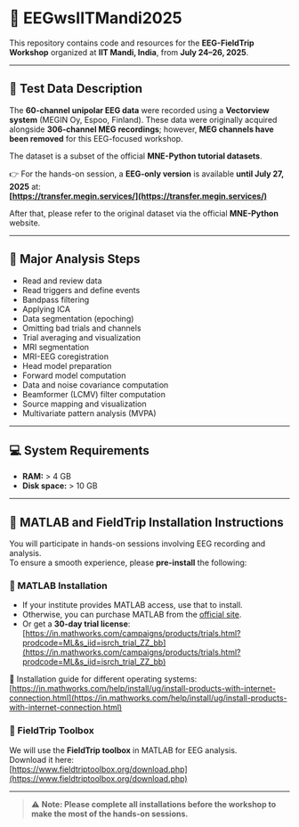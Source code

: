 
# 🧠 EEGwsIITMandi2025

This repository contains code and resources for the **EEG-FieldTrip Workshop** organized at **IIT Mandi, India**, from **July 24–26, 2025**.

---

## 📂 Test Data Description

The **60-channel unipolar EEG data** were recorded using a **Vectorview system** (MEGIN Oy, Espoo, Finland). These data were originally acquired alongside **306-channel MEG recordings**; however, **MEG channels have been removed** for this EEG-focused workshop.

The dataset is a subset of the official **MNE-Python tutorial datasets**.

👉 For the hands-on session, a **EEG-only version** is available **until July 27, 2025** at:  
**[https://transfer.megin.services/](https://transfer.megin.services/)**

After that, please refer to the original dataset via the official **MNE-Python** website.

---

## 🧪 Major Analysis Steps

- Read and review data  
- Read triggers and define events  
- Bandpass filtering  
- Applying ICA  
- Data segmentation (epoching)  
- Omitting bad trials and channels  
- Trial averaging and visualization  
- MRI segmentation  
- MRI-EEG coregistration  
- Head model preparation  
- Forward model computation  
- Data and noise covariance computation  
- Beamformer (LCMV) filter computation  
- Source mapping and visualization  
- Multivariate pattern analysis (MVPA)

---

## 💻 System Requirements

- **RAM:** > 4 GB  
- **Disk space:** > 10 GB  

---

## 🧰 MATLAB and FieldTrip Installation Instructions

You will participate in hands-on sessions involving EEG recording and analysis.  
To ensure a smooth experience, please **pre-install** the following:

### 🔧 MATLAB Installation

- If your institute provides MATLAB access, use that to install.
- Otherwise, you can purchase MATLAB from the [official site](https://in.mathworks.com/).
- Or get a **30-day trial license**:  
  [https://in.mathworks.com/campaigns/products/trials.html?prodcode=ML&s_iid=isrch_trial_ZZ_bb](https://in.mathworks.com/campaigns/products/trials.html?prodcode=ML&s_iid=isrch_trial_ZZ_bb)

📌 Installation guide for different operating systems:  
[https://in.mathworks.com/help/install/ug/install-products-with-internet-connection.html](https://in.mathworks.com/help/install/ug/install-products-with-internet-connection.html)

### 🧠 FieldTrip Toolbox

We will use the **FieldTrip toolbox** in MATLAB for EEG analysis.  
Download it here:  
[https://www.fieldtriptoolbox.org/download.php](https://www.fieldtriptoolbox.org/download.php)

---

> ⚠️ **Note: Please complete all installations before the workshop to make the most of the hands-on sessions.**


 